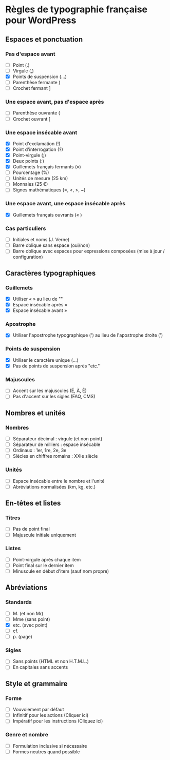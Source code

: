 # Règles de typographie française pour WordPress

## Espaces et ponctuation

### Pas d'espace avant
- [ ] Point (.)
- [ ] Virgule (,)
- [x] Points de suspension (…)
- [ ] Parenthèse fermante )
- [ ] Crochet fermant ]

### Une espace avant, pas d'espace après
- [ ] Parenthèse ouvrante (
- [ ] Crochet ouvrant [

### Une espace insécable avant
- [x] Point d'exclamation (!)
- [x] Point d'interrogation (?)
- [x] Point-virgule (;)
- [x] Deux points (:)
- [x] Guillemets français fermants (»)
- [ ] Pourcentage (%)
- [ ] Unités de mesure (25 km)
- [ ] Monnaies (25 €)
- [ ] Signes mathématiques (=, <, >, ~)

### Une espace avant, une espace insécable après
- [x] Guillemets français ouvrants (« )

### Cas particuliers
- [ ] Initiales et noms (J. Verne)
- [ ] Barre oblique sans espace (oui/non)
- [ ] Barre oblique avec espaces pour expressions composées (mise à jour / configuration)

## Caractères typographiques

### Guillemets
- [x] Utiliser « » au lieu de ""
- [x] Espace insécable après «
- [x] Espace insécable avant »

### Apostrophe
- [x] Utiliser l'apostrophe typographique (') au lieu de l'apostrophe droite (')

### Points de suspension
- [x] Utiliser le caractère unique (…)
- [x] Pas de points de suspension après "etc."

### Majuscules
- [ ] Accent sur les majuscules (É, À, È)
- [ ] Pas d'accent sur les sigles (FAQ, CMS)

## Nombres et unités

### Nombres
- [ ] Séparateur décimal : virgule (et non point)
- [ ] Séparateur de milliers : espace insécable
- [ ] Ordinaux : 1er, 1re, 2e, 3e
- [ ] Siècles en chiffres romains : XXIe siècle

### Unités
- [ ] Espace insécable entre le nombre et l'unité
- [ ] Abréviations normalisées (km, kg, etc.)

## En-têtes et listes

### Titres
- [ ] Pas de point final
- [ ] Majuscule initiale uniquement

### Listes
- [ ] Point-virgule après chaque item
- [ ] Point final sur le dernier item
- [ ] Minuscule en début d'item (sauf nom propre)

## Abréviations

### Standards
- [ ] M. (et non Mr)
- [ ] Mme (sans point)
- [x] etc. (avec point)
- [ ] cf.
- [ ] p. (page)

### Sigles
- [ ] Sans points (HTML et non H.T.M.L.)
- [ ] En capitales sans accents

## Style et grammaire

### Forme
- [ ] Vouvoiement par défaut
- [ ] Infinitif pour les actions (Cliquer ici)
- [ ] Impératif pour les instructions (Cliquez ici)

### Genre et nombre
- [ ] Formulation inclusive si nécessaire
- [ ] Formes neutres quand possible
